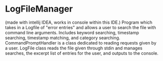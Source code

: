 # LogFileManager
(made with intellij IDEA, works in console within this IDE.)
Program which takes in a Logfile of "error entries" and allows a user to search the file with command line arguments. 
Includes keyword searching, timestamp searching, timestamp matching, and category searching.
CommandPromptHandler is a class dedicated to reading requests given by a user.
LogFile class reads the file given through stdin and manages searches, the excerpt list of entries for the user, and outputs to the console. 
